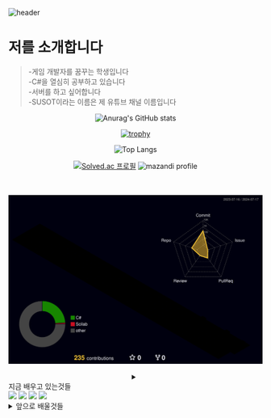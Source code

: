 
![header](https://capsule-render.vercel.app/api?type=waving&color=timeGradient&height=300&section=header&text=안녕하세요%20이찬민입니다&fontSize=70&fontColor=FFFFFF&)

# 저를 소개합니다<br>
> -게임 개발자를 꿈꾸는 학생입니다<br>
-C#을 열심히 공부하고 있습니다<br>
-서버를 하고 싶어합니다<br>
-SUSOT이라는 이름은 제 유튜브 채널 이름입니다
<div align="center">

![Anurag's GitHub stats](https://github-readme-stats.vercel.app/api?username=SUSOT&show_icons=true&theme=ambient_gradient)

[![trophy](https://github-profile-trophy.vercel.app/?username=SUSOT&theme=flat&column=7)](https://github.com/SUSOT/)<br>


![Top Langs](https://github-readme-stats.vercel.app/api/top-langs/?username=SUSOT&layout=compact)<br>

[![Solved.ac
프로필](http://mazassumnida.wtf/api/v2/generate_badge?boj=ichanmin)](https://solved.ac/ichanmin)
![mazandi profile](http://mazandi.herokuapp.com/api?handle=ichanmin&theme=dark)<br><br><br>

![](./profile-3d-contrib/profile-night-rainbow.svg)<br>
<details>
<summary>
</div>
 지금 배우고 있는것들
</summary>
   <br>
<img src="https://img.shields.io/badge/C%23-239120?style=for-the-badge&logo=c-sharp&logoColor=white">
<img src="https://img.shields.io/badge/Unity-100000?style=for-the-badge&logo=unity&logoColor=white">
<img src="https://img.shields.io/badge/GitHub-100000?style=for-the-badge&logo=github&logoColor=white">
<img src="https://img.shields.io/badge/Visual_Studio-5C2D91?style=for-the-badge&logo=visual%20studio&logoColor=white">
</details>

<details>
<summary>
  앞으로 배울것들
</summary>
   <br>
<img src="https://img.shields.io/badge/C%2B%2B-00599C?style=for-the-badge&logo=c%2B%2B&logoColor=white">
<img src="https://img.shields.io/badge/unrealengine-%23313131.svg?style=for-the-badge&logo=unrealengine&logoColor=white">
<img src="https://img.shields.io/badge/MySQL-00000F?style=for-the-badge&logo=mysql&logoColor=white">

</details>
<br><br>

